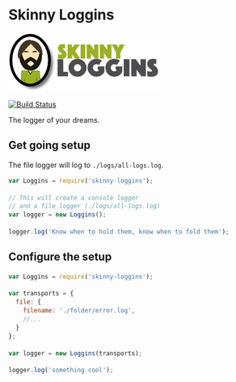 # Skinny Loggins

![Skinny Loggins](https://raw.githubusercontent.com/LeisureLink/skinny-loggins/master/docs/images/logo.png?token=AAIToGArZ99_nV2AswlU_a4wC-ceBxRAks5WAsICwA%3D%3D)

[![Build Status](https://travis-ci.org/LeisureLink/skinny-loggins.svg?branch=master)](https://travis-ci.org/LeisureLink/skinny-loggins)


The logger of your dreams.

## Get going setup

The file logger will log to `./logs/all-logs.log`.

```javascript
var Loggins = require('skinny-loggins');

// This will create a console logger
// and a file logger (./logs/all-logs.log)
var logger = new Loggins();

logger.log('Know when to hold them, know when to fold them');
```

## Configure the setup
```javascript
var Loggins = require('skinny-loggins');

var transports = {
  file: {
    filename: './folder/error.log',
    //...
  }
};

var logger = new Loggins(transports);

logger.log('something cool');
```
